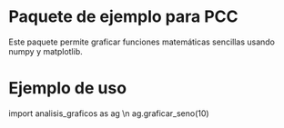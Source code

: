 # Paquete de ejemplo para PCC
Este paquete permite graficar funciones matemáticas sencillas usando numpy y matplotlib.

# Ejemplo de uso
import analisis_graficos as ag \n
ag.graficar_seno(10)

